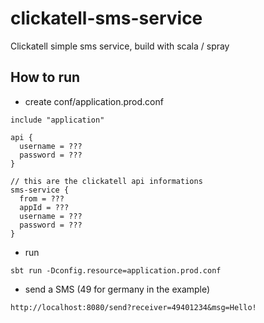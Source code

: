 # clickatell-sms-service
Clickatell simple sms service, build with scala / spray

## How to run

- create conf/application.prod.conf
```
include "application"

api {
  username = ???
  password = ???
}

// this are the clickatell api informations
sms-service {
  from = ???
  appId = ???
  username = ???
  password = ???
}
```
- run
```
sbt run -Dconfig.resource=application.prod.conf 
```
- send a SMS (49 for germany in the example)
```
http://localhost:8080/send?receiver=49401234&msg=Hello!
````


